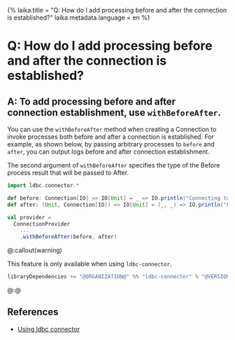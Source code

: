 {%
  laika.title = "Q: How do I add processing before and after the connection is established?"
  laika.metadata.language = en
%}

# Q: How do I add processing before and after the connection is established?

## A: To add processing before and after connection establishment, use `withBeforeAfter`.

You can use the `withBeforeAfter` method when creating a Connection to invoke processes both before and after a connection is established. For example, as shown below, by passing arbitrary processes to `before` and `after`, you can output logs before and after connection establishment.

The second argument of `withBeforeAfter` specifies the type of the Before process result that will be passed to After.

```scala 3
import ldbc.connector.*

def before: Connection[IO] => IO[Unit] = _ => IO.println("Connecting to...")
def after: (Unit, Connection[IO]) => IO[Unit] = (_, _) => IO.println("Connection Closed")

val provider =
  ConnectionProvider
    ...
    .withBeforeAfter(before, after)
```

@:callout(warning)

This feature is only available when using `ldbc-connector`.

```scala 3
libraryDependencies += "@ORGANIZATION@" %% "ldbc-connector" % "@VERSION@"
```

@:@

## References
- [Using ldbc connector](/en/tutorial/Connection.md#using-the-ldbc-connector)
